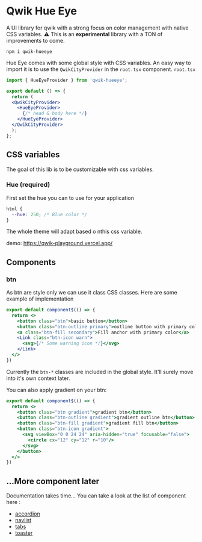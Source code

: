 # Qwik Hue Eye

A UI library for qwik with a strong focus on color management with native CSS variables.
⚠️ This is an **experimental** library with a TON of improvements to come.

```
npm i qwik-hueeye
```

Hue Eye comes with some global style with CSS variables. An easy way to import it is to use the `QwikCityProvider` in the `root.tsx` component.
`root.tsx`
```jsx
import { HueEyeProvider } from 'qwik-hueeye';

export default () => {
  return (
  <QwikCityProvider>
    <HueEyeProvider>
      {/* head & body here */}
    </HueEyeProvider>
  </QwikCityProvider>
  );
};
```

## CSS variables
The goal of this lib is to be customizable with css variables.

### Hue (required)
First set the hue you can to use for your application
```css
html {
  --hue: 250; /* Blue color */
}
```
The whole theme will adapt based o nthis css variable.

demo: https://qwik-playground.vercel.app/ 

## Components

### btn
As btn are style only we can use it class CSS classes.
Here are some example of implementation
```jsx
export default component$(() => {
  return <>
    <button class="btn">basic button</button>
    <button class="btn-outline primary">outline button with primary color</button>
    <a class="btn-fill secondary">Fill anchor with primary color</a>
    <Link class="btn-icon warn">
      <svg>{/* Some warning icon */}</svg>
    </Link>
  </>
})
```
Currently the `btn-*` classes are included in the global style. It'll surely move into it's own context later.

You can also apply gradient on your btn: 
```jsx
export default component$(() => {
  return <>
    <button class="btn gradient">gradient btn</button>
    <button class="btn-outline gradient">gradient outline btn</button>
    <button class="btn-fill gradient">gradient fill btn</button>
    <button class="btn-icon gradient">
      <svg viewBox="0 0 24 24" aria-hidden="true" focusable="false">
        <circle cx="12" cy="12" r="10"/>
      </svg>
    </button>
  </>
})
```

## ...More component later
Documentation takes time...
You can take a look at the list of component here : 
- [accordion](src/components/accordion/accordion.tsx)
- [navlist](src/components/navlist/navlist.tsx)
- [tabs](src/components/tabs/tabs.tsx)
- [toaster](src/components/toaster/toaster.tsx)